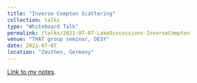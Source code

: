 ```yaml
---
title: "Inverse Compton Scattering"
collection: talks
type: "Whiteboard Talk"
permalink: /talks/2021-07-07-LakeDiscussions-InverseCompton
venue: "THAT group seminar, DESY"
date: 2021-07-07
location: "Zeuthen, Germany"
---
```


[Link to my notes](https://maklinger.github.io/files/presentations/LakeDiscussions21_InverseCompton_Klinger.pdf).
